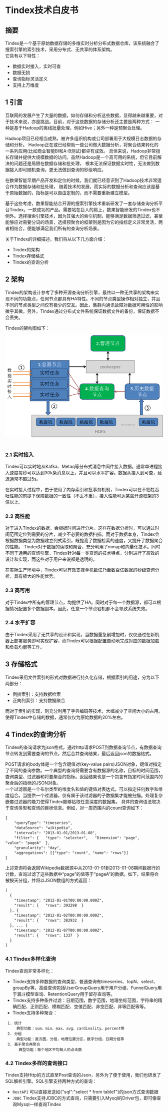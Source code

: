 Tindex技术白皮书
==================================================

## 摘要  

Tindex是一个基于原始数据存储的多维实时分析分布式数据仓库，该系统融合了搜索引擎的索引技术，采用分布式、无共享的体系架构。  
它具有以下特性：  
* 数据实时接入，实时可查  
* 数据无损  
* 查询指标灵活定义  
* 支持上万维度     

## 1 引言  

互联网的发展产生了大量的数据，如何存储和分析这些数据，显得越来越重要，对于技术来说，亦是挑战。目前，对于这些数据的存储分析还主要是两种方式：
一种是基于Hadoop的离线批量处理，例如Hive；另外一种是预聚合处理。  

Hadoop项目已经相当成熟，被许多组织机构或公司部署用于大规模日志数据的存储和分析。
Hadoop正在或已经帮助一些公司做大数据分析，将聚合结果转化的一系列应用(比如商业智能BI和A-B测试)都卓有成效。
具体来说，Hadoop非常擅长存储并提供大规模数据的访问。虽然Hadoop是一个高可用的系统，但它目前解决的问题还是局限在数据存储和批处理，
根本无法保证数据实时性，无法做到数据接入即可随机查询，更无法做到查询的秒级响应。

在数果智能早期产品开发和定位的时候，我们就已经意识到了Hadoop技术非常适合作为数据存储和批处理，
随着技术的发展，而实际的数据分析和查询应该是基于原始数据的，指标是可以自由定制的，而不需要重新建立模型。

基于这些考虑，数果智能结合开源的搜索引擎技术重新研发了一套存储查询分析平台Tindex。一款成功的产品，需要站在巨人的肩上，数果智能研发的Tindex也不例外。选择搜索引擎技术，因为其强大的索引机制，能够满足数据筛选过滤，甚至能够应对需要分词的场景，选择预聚合的框架则是因为它的指标定义非常灵活，两者相结合，便能够满足我们所有的查询分析场景。

关于Tindex的详细描述，我们将从以下几方面介绍：  
* Tindex的架构
* Tindex存储格式
* Tindex的查询分析   

## 2 架构

Tindex的架构设计参考了多种开源查询分析引擎，最终以一种无共享的架构来实现不同的功能点，任何节点都具有HA特性。不同的节点类型操作相对独立，并且不同的节点类型之间仅有极少的交互。因此，集群内通讯故障对数据可用性的影响微乎其微。另外，Tindex通过分布式文件系统保证数据文件的备份，保证数据不会丢失。

Tindex的架构图如下：  

![](TindexArchitecture.png)  

### 2.1 实时接入
Tindex可以实时地从Kafka、Metaq等分布式消息中间件接入数据。通常单进程接入速度每秒可以达到30k条消息以上，并且可以水平扩容。数据从接入到可查，延迟通常不超过5s。

在实时接入过程中，由于使用了内存索引和批事务机制，Tindex可以在不牺牲吞吐性能的前提下保障数据的一致性（不丢不重），接入性能可达某些开源框架的3倍以上。

### 2.2 高性能
对于进入Tindex的数据，会根据时间进行分片。这样在数据分析时，可以通过时间范围定位到需要的分片，减少不必要的数据扫描。而对于数据本身，Tindex会根据数据类型为数据建立列式索引，既提高了数据检索的速度，又提升了数据聚合的性能。
Tindex对于数据的读取和聚合，充分利用了mmap和向量化技术。同时不同于通用的查询引擎，Tindex针对每一类查询的技术特点，分别进行了高效的设计和实现，而这些对于用户来说都是透明的。

在实际生产环境中，Tindex可以有效支撑单机数亿乃至数百亿数据的秒级查询分析，具有极大的性能优势。

### 2.3 高可用
对于Tindex中所有的管理节点，均提供了HA。同时对于每一个数据源，都可以根据情况配置多个数据副本。因此，任意一个节点宕机都不会导致系统失效。

### 2.4 水平扩容
由于Tindex采用了无共享的设计和实现，当数据量急剧增加时，仅仅通过在新机器上部署服务即可实现扩容，而Tindex可以根据配置自动地完成对应的数据加载和负载均衡等工作。

## 3 存储格式
Tindex采用文件索引的形式对数据进行持久化存储，根据索引的用途，分为以下两部分：
* 倒排索引：支持数据检索
* 正向列索引：支持数据聚合

而对于索引的实现，则充分利用了字典编码等技术，大幅减少了空间大小的占用。使得Tindex中存储的数据，通常仅仅为原始数据的20%左右。
## 4 Tindex的查询分析  

Tindex的查询请求为json格式，通过http请求POST到数据查询节点，有数据查询节点转发到需要查询的节点，然后合并查询结果，最后返回json的数据格式。  

POST请求的body体是一个包含键值对(key-value pairs)JSON对象，键值对指定了不同的查询参数。一个典型的查询将需要含有数据源的名称，目标的时间范围，查询类型、过滤器和将要聚合的指标。返回结果也是一个包含有指定时间范围内的聚合后的指标的JSON对象。  
一个过滤器是一个布尔类型的维度名和值的键值对表达式。可以指定任何数字和维度组合。当提供一个过滤器，仅有属于该过滤器的子数据集才能被扫描。处理复杂嵌套过滤器的能力使得Tindex能够钻取任意深度的数据集。
具体的查询语法取决于查询类型和查询的目标信息。例如，对一周范围内的count查询如下：  

```  
{  
	"queryType": "timeseries",  
	"dataSource": "wikipedia",  
	"intervals": "2013-01-01/2013-01-08",  
	"filter": {   "type": "selector",   "Dimension": "page",   "value": "pageA"  },  
	"granularity": "day",  
	"aggregations": [{"type": "count", "name": "rows"}] 
}  
```
上述查询将会返回Wikipedia数据源中从2013-01-01到2013-01-08期间数据行的计数，查询过滤了这些数据中“page”的值等于“pageA”的数据。如下，结果将会被按天分组，并将以JSON数组的方式返回：   

```  
[
  {  
  	"timestamp": "2012-01-01T00:00:00.000Z",  
  	"result": {   "rows": 393298  } 
  }, {  
  	"timestamp": "2012-01-02T00:00:00.000Z",
  	"result": {   "rows": 382932  } 
  }, ... {  
  	"timestamp": "2012-01-07T00:00:00.000Z",  
  	"result": {   "rows": 1337  } 
  }
]

```
  
### 4.1 Tindex多样化查询

Tindex查询非常多样化：  

* Tindex支持多种数据的查询类型，普通查询有timeseries、topN、select、groupBy等，高级查询包括UserGroupQuery用于用户分组、FunnelQuery用于漏斗模型查询、RetentionQuery用于留存查询等。  
* Tindex支持多种条件过滤：日期范围，数字范围，地理坐标范围，字符串的精确匹配、正则匹配、模糊匹配、空值匹配、非空匹配、非等匹配等等。  
* Tindex支持多种聚合：  

```
 1. 统计 
　　　典型功能：sum、min、max、avg、cardinality、percent等 
 2. 分组 
　　　典型功能：直方图，分组，地理位置分区，数字分组，日期分组等 
 3. 基于聚合再聚合 
	  典型功能：每个地区平均每人的点击数 
```

### 4.2 Tindex多样的查询接口  

Tindex支持Http的方式直至Post查询的Json，另外为了便于使用，我们也研发了SQL解析引擎。SQL引擎支持两种方式的查询：  
* `RestAPI` 可以直接发送如{"sql":"select * from table1"}的json方式查询数据  
* `JDBC` Tindex支持JDBC的方式查询，只需要引入Mysql的Driver包，即可像查询Mysql一样查询Tindex


